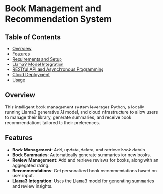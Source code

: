# Book Management and Recommendation System

## Table of Contents
- [Overview](#overview)
- [Features](#features)
- [Requirements and Setup](#requirements-and-setup)
- [Llama3 Model Integration](#llama3-model-integration)
- [RESTful API and Asynchronous Programming](#restful-api-and-asynchronous-programming)
- [Cloud Deployment](#cloud-deployment)
- [Usage](#usage)

## Overview
This intelligent book management system leverages Python, a locally running Llama3 generative AI model, and cloud infrastructure to allow users to manage their library, generate summaries, and receive book recommendations tailored to their preferences.

## Features
- **Book Management**: Add, update, delete, and retrieve book details.
- **Book Summaries**: Automatically generate summaries for new books.
- **Review Management**: Add and retrieve reviews for books, along with an aggregated rating.
- **Recommendations**: Get personalized book recommendations based on user input.
- **Llama3 Integration**: Uses the Llama3 model for generating summaries and review insights.
